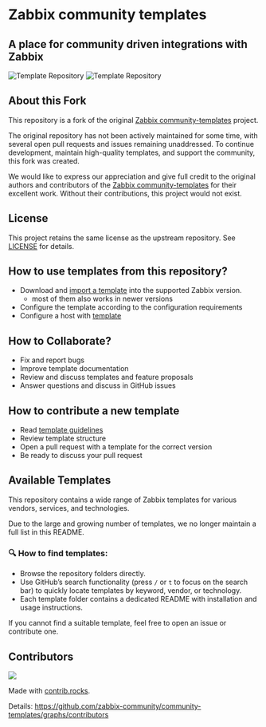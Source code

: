 # Zabbix community templates

## A place for community driven integrations with Zabbix

![Template Repository](https://github.com/zabbix/community-templates/actions/workflows/update_readme.yml/badge.svg)
![Template Repository](https://github.com/zabbix/community-templates/actions/workflows/check_templates.yaml/badge.svg)

## About this Fork

This repository is a fork of the original [Zabbix community-templates](https://github.com/zabbix/community-templates) project.

The original repository has not been actively maintained for some time, with several open pull requests and issues remaining unaddressed. To continue development, maintain high-quality templates, and support the community, this fork was created.

We would like to express our appreciation and give full credit to the original authors and contributors of the [Zabbix community-templates](https://github.com/zabbix/community-templates) for their excellent work. Without their contributions, this project would not exist.

## License

This project retains the same license as the upstream repository. See [LICENSE](./LICENSE) for details.


## How to use templates from this repository?
- Download and [import a template](https://www.zabbix.com/documentation/current/manual/xml_export_import/templates#importing) into the supported Zabbix version.
  - most of them also works in newer versions 
- Configure the template according to the configuration requirements
- Configure a host with [template](https://www.zabbix.com/documentation/current/manual/config/templates/template)

## How to Collaborate?
- Fix and report bugs
- Improve template documentation
- Review and discuss templates and feature proposals
- Answer questions and discuss in GitHub issues

## How to contribute a new template
- Read [template guidelines](https://www.zabbix.com/documentation/guidelines/en/thosts)
- Review template structure
- Open a pull request with a template for the correct version
- Be ready to discuss your pull request

## Available Templates

This repository contains a wide range of Zabbix templates for various vendors, services, and technologies.

Due to the large and growing number of templates, we no longer maintain a full list in this README.

### 🔍 How to find templates:

- Browse the repository folders directly.
- Use GitHub’s search functionality (press `/` or `t` to focus on the search bar) to quickly locate templates by keyword, vendor, or technology.
- Each template folder contains a dedicated README with installation and usage instructions.

If you cannot find a suitable template, feel free to open an issue or contribute one.

## Contributors

<a href="https://github.com/zabbix-community/community-templates/graphs/contributors">
  <img src="https://contrib.rocks/image?repo=zabbix-community/community-templates" />
</a>

Made with [contrib.rocks](https://contrib.rocks).

Details: https://github.com/zabbix-community/community-templates/graphs/contributors
